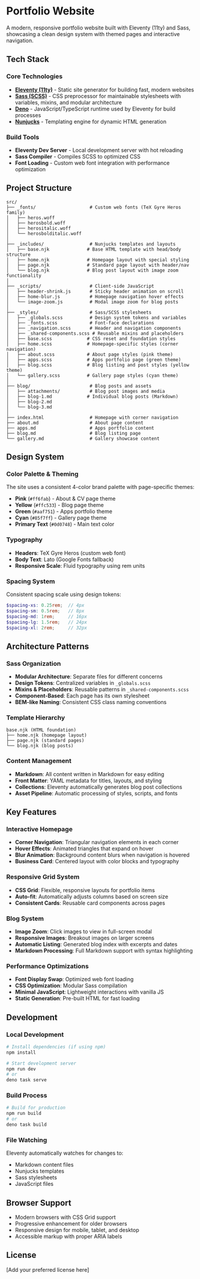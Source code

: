 # Portfolio Website

A modern, responsive portfolio website built with Eleventy (11ty) and Sass, showcasing a clean design system with themed pages and interactive navigation.

## Tech Stack

### Core Technologies
- **[Eleventy (11ty)](https://www.11ty.dev/)** - Static site generator for building fast, modern websites
- **[Sass (SCSS)](https://sass-lang.com/)** - CSS preprocessor for maintainable stylesheets with variables, mixins, and modular architecture
- **[Deno](https://deno.land/)** - JavaScript/TypeScript runtime used by Eleventy for build processes
- **[Nunjucks](https://mozilla.github.io/nunjucks/)** - Templating engine for dynamic HTML generation

### Build Tools
- **Eleventy Dev Server** - Local development server with hot reloading
- **Sass Compiler** - Compiles SCSS to optimized CSS
- **Font Loading** - Custom web font integration with performance optimization

## Project Structure

```
src/
├── _fonts/                    # Custom web fonts (TeX Gyre Heros family)
│   ├── heros.woff
│   ├── herosbold.woff
│   ├── herositalic.woff
│   └── herosbolditalic.woff
│
├── _includes/                 # Nunjucks templates and layouts
│   ├── base.njk              # Base HTML template with head/body structure
│   ├── home.njk              # Homepage layout with special styling
│   ├── page.njk              # Standard page layout with header/nav
│   └── blog.njk              # Blog post layout with image zoom functionality
│
├── _scripts/                  # Client-side JavaScript
│   ├── header-shrink.js       # Sticky header animation on scroll
│   ├── home-blur.js           # Homepage navigation hover effects
│   └── image-zoom.js          # Modal image zoom for blog posts
│
├── _styles/                   # Sass/SCSS stylesheets
│   ├── _globals.scss          # Design system tokens and variables
│   ├── _fonts.scss            # Font-face declarations
│   ├── _navigation.scss       # Header and navigation components
│   ├── _shared-components.scss # Reusable mixins and placeholders
│   ├── base.scss             # CSS reset and foundation styles
│   ├── home.scss             # Homepage-specific styles (corner navigation)
│   ├── about.scss            # About page styles (pink theme)
│   ├── apps.scss             # Apps portfolio page (green theme)
│   ├── blog.scss             # Blog listing and post styles (yellow theme)
│   └── gallery.scss          # Gallery page styles (cyan theme)
│
├── blog/                      # Blog posts and assets
│   ├── attachments/           # Blog post images and media
│   ├── blog-1.md             # Individual blog posts (Markdown)
│   ├── blog-2.md
│   └── blog-3.md
│
├── index.html                 # Homepage with corner navigation
├── about.md                   # About page content
├── apps.md                    # Apps portfolio content
├── blog.md                    # Blog listing page
└── gallery.md                 # Gallery showcase content
```

## Design System

### Color Palette & Theming
The site uses a consistent 4-color brand palette with page-specific themes:

- **Pink** (`#ff6fab`) - About & CV page theme
- **Yellow** (`#ffc533`) - Blog page theme  
- **Green** (`#aaf751`) - Apps portfolio theme
- **Cyan** (`#85f7ff`) - Gallery page theme
- **Primary Text** (`#0d0748`) - Main text color

### Typography
- **Headers**: TeX Gyre Heros (custom web font)
- **Body Text**: Lato (Google Fonts fallback)
- **Responsive Scale**: Fluid typography using rem units

### Spacing System
Consistent spacing scale using design tokens:
```scss
$spacing-xs: 0.25rem;  // 4px
$spacing-sm: 0.5rem;   // 8px  
$spacing-md: 1rem;     // 16px
$spacing-lg: 1.5rem;   // 24px
$spacing-xl: 2rem;     // 32px
```

## Architecture Patterns

### Sass Organization
- **Modular Architecture**: Separate files for different concerns
- **Design Tokens**: Centralized variables in `_globals.scss`
- **Mixins & Placeholders**: Reusable patterns in `_shared-components.scss`
- **Component-Based**: Each page has its own stylesheet
- **BEM-like Naming**: Consistent CSS class naming conventions

### Template Hierarchy
```
base.njk (HTML foundation)
├── home.njk (homepage layout)
├── page.njk (standard pages)
└── blog.njk (blog posts)
```

### Content Management
- **Markdown**: All content written in Markdown for easy editing
- **Front Matter**: YAML metadata for titles, layouts, and styling
- **Collections**: Eleventy automatically generates blog post collections
- **Asset Pipeline**: Automatic processing of styles, scripts, and fonts

## Key Features

### Interactive Homepage
- **Corner Navigation**: Triangular navigation elements in each corner
- **Hover Effects**: Animated triangles that expand on hover
- **Blur Animation**: Background content blurs when navigation is hovered
- **Business Card**: Centered layout with color blocks and typography

### Responsive Grid System
- **CSS Grid**: Flexible, responsive layouts for portfolio items
- **Auto-fit**: Automatically adjusts columns based on screen size
- **Consistent Cards**: Reusable card components across pages

### Blog System
- **Image Zoom**: Click images to view in full-screen modal
- **Responsive Images**: Breakout images on larger screens
- **Automatic Listing**: Generated blog index with excerpts and dates
- **Markdown Processing**: Full Markdown support with syntax highlighting

### Performance Optimizations
- **Font Display Swap**: Optimized web font loading
- **CSS Optimization**: Modular Sass compilation
- **Minimal JavaScript**: Lightweight interactions with vanilla JS
- **Static Generation**: Pre-built HTML for fast loading

## Development

### Local Development
```bash
# Install dependencies (if using npm)
npm install

# Start development server
npm run dev
# or
deno task serve
```

### Build Process
```bash
# Build for production
npm run build
# or  
deno task build
```

### File Watching
Eleventy automatically watches for changes to:
- Markdown content files
- Nunjucks templates
- Sass stylesheets
- JavaScript files

## Browser Support
- Modern browsers with CSS Grid support
- Progressive enhancement for older browsers
- Responsive design for mobile, tablet, and desktop
- Accessible markup with proper ARIA labels

## License
[Add your preferred license here]